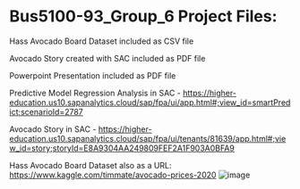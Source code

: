 # Bus5100-93_Group_6 Project Files:

Hass Avocado Board Dataset included as CSV file

Avocado Story created with SAC included as PDF file

Powerpoint Presentation included as PDF file 

Predictive Model Regression Analysis in SAC - https://higher-education.us10.sapanalytics.cloud/sap/fpa/ui/app.html#;view_id=smartPredict;scenarioId=2787

Avocado Story in SAC - https://higher-education.us10.sapanalytics.cloud/sap/fpa/ui/tenants/81639/app.html#;view_id=story;storyId=E8A9304AA249809FEF2A1F903A0BFA9

Hass Avocado Board Dataset also as a URL: https://www.kaggle.com/timmate/avocado-prices-2020
![image](https://user-images.githubusercontent.com/79389866/112709990-1b980000-8e7b-11eb-843a-f81428fd2081.png)

